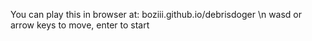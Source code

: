 You can play this in browser at: boziii.github.io/debrisdoger \n
wasd or arrow keys to move, enter to start
